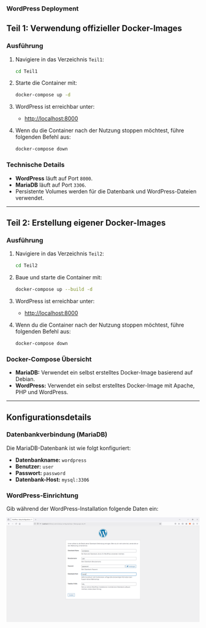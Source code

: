 ### WordPress Deployment
## **Teil 1: Verwendung offizieller Docker-Images**

### Ausführung
1. Navigiere in das Verzeichnis `Teil1`:
   ```bash
   cd Teil1
   ```

2. Starte die Container mit:
   ```bash
   docker-compose up -d
   ```
   
3. WordPress ist erreichbar unter:
   - [http://localhost:8000](http://localhost:8000)

4. Wenn du die Container nach der Nutzung stoppen möchtest, führe folgenden Befehl aus:
   ```bash
   docker-compose down
   ```
   
### Technische Details
- **WordPress** läuft auf Port `8000`.
- **MariaDB** läuft auf Port `3306`.
- Persistente Volumes werden für die Datenbank und WordPress-Dateien verwendet.

---

## **Teil 2: Erstellung eigener Docker-Images**

### Ausführung
1. Navigiere in das Verzeichnis `Teil2`:
   ```bash
   cd Teil2
   ```

2. Baue und starte die Container mit:
   ```bash
   docker-compose up --build -d
   ```

3. WordPress ist erreichbar unter:
   - [http://localhost:8000](http://localhost:8000)

4. Wenn du die Container nach der Nutzung stoppen möchtest, führe folgenden Befehl aus:
   ```bash
   docker-compose down
   ```
### Docker-Compose Übersicht
- **MariaDB:** Verwendet ein selbst erstelltes Docker-Image basierend auf Debian.
- **WordPress:** Verwendet ein selbst erstelltes Docker-Image mit Apache, PHP und WordPress.

---

## **Konfigurationsdetails**

### Datenbankverbindung (MariaDB)
Die MariaDB-Datenbank ist wie folgt konfiguriert:
- **Datenbankname:** `wordpress`
- **Benutzer:** `user`
- **Passwort:** `password`
- **Datenbank-Host:** `mysql:3306`

### WordPress-Einrichtung
Gib während der WordPress-Installation folgende Daten ein:

![WordPress Einrichtung](./Images/Login.PNG)
